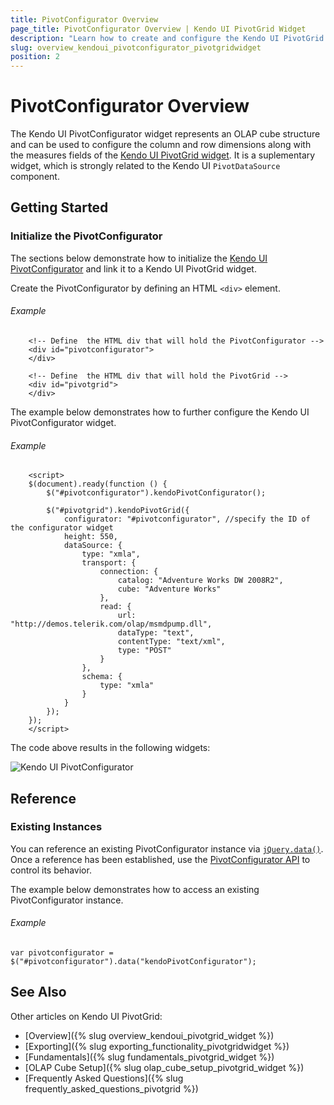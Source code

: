 ```yaml
---
title: PivotConfigurator Overview
page_title: PivotConfigurator Overview | Kendo UI PivotGrid Widget
description: "Learn how to create and configure the Kendo UI PivotGrid Configurator."
slug: overview_kendoui_pivotconfigurator_pivotgridwidget
position: 2
---
```


# PivotConfigurator Overview

The Kendo UI PivotConfigurator widget represents an OLAP cube structure and can be used to configure the column and row dimensions along with the measures fields of the [Kendo UI PivotGrid widget](http://demos.telerik.com/kendo-ui/pivotgrid/index). It is a suplementary widget, which is strongly related to the Kendo UI `PivotDataSource` component.

## Getting Started

### Initialize the PivotConfigurator

The sections below demonstrate how to initialize the [Kendo UI PivotConfigurator](/api/web/pivotconfigurator) and link it to a Kendo UI PivotGrid widget.

Create the PivotConfigurator by defining an HTML `<div>` element.

###### Example

        <!-- Define	 the HTML div that will hold the PivotConfigurator -->
        <div id="pivotconfigurator">
        </div>

        <!-- Define	 the HTML div that will hold the PivotGrid -->
        <div id="pivotgrid">
        </div>
        
The example below demonstrates how to further configure the Kendo UI PivotConfigurator widget.

###### Example 

        <script>
        $(document).ready(function () {
            $("#pivotconfigurator").kendoPivotConfigurator();

            $("#pivotgrid").kendoPivotGrid({
                configurator: "#pivotconfigurator", //specify the ID of the configurator widget
                height: 550,
                dataSource: {
                    type: "xmla",
                    transport: {
                        connection: {
                            catalog: "Adventure Works DW 2008R2",
                            cube: "Adventure Works"
                        },
                        read: {
                            url: "http://demos.telerik.com/olap/msmdpump.dll",
                            dataType: "text",
                            contentType: "text/xml",
                            type: "POST"
                        }
                    },
                    schema: {
                        type: "xmla"
                    }
                }
            });
        });
        </script>
        
The code above results in the following widgets:

![Kendo UI PivotConfigurator](/images/pivotconfigurator.png)

## Reference

### Existing Instances

You can reference an existing PivotConfigurator instance via [`jQuery.data()`](http://api.jquery.com/jQuery.data/). Once a reference has been established, use the [PivotConfigurator API](/api/web/pivotconfigurator) to control its behavior.

The example below demonstrates how to access an existing PivotConfigurator instance.

###### Example

    var pivotconfigurator = $("#pivotconfigurator").data("kendoPivotConfigurator");

## See Also

Other articles on Kendo UI PivotGrid:

* [Overview]({% slug overview_kendoui_pivotgrid_widget %})
* [Exporting]({% slug exporting_functionality_pivotgridwidget %})
* [Fundamentals]({% slug fundamentals_pivotgrid_widget %})
* [OLAP Cube Setup]({% slug olap_cube_setup_pivotgrid_widget %})
* [Frequently Asked Questions]({% slug frequently_asked_questions_pivotgrid %})